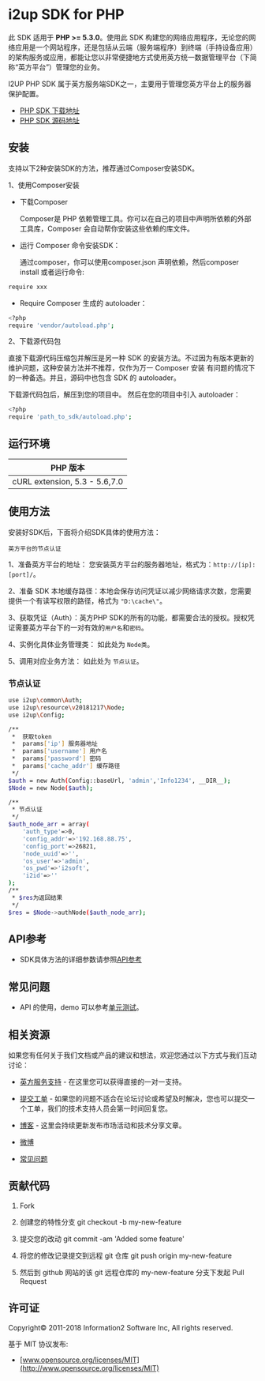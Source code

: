 # i2up SDK for PHP

此 SDK 适用于 **PHP >= 5.3.0**。使用此 SDK 构建您的网络应用程序，无论您的网络应用是一个网站程序，还是包括从云端（服务端程序）到终端（手持设备应用）的架构服务或应用，都能让您以非常便捷地方式使用英方统一数据管理平台（下简称“英方平台”）管理您的业务。

I2UP PHP SDK 属于英方服务端SDK之一，主要用于管理您英方平台上的服务器保护配置。

* [PHP SDK 下载地址](https://github.com/info2soft/i2up-php-sdk)
* [PHP SDK 源码地址](https://github.com/info2soft/i2up-php-sdk)

## 安装
支持以下2种安装SDK的方法，推荐通过Composer安装SDK。

1、使用Composer安装

  * 下载Composer

    Composer是 PHP 依赖管理工具。你可以在自己的项目中声明所依赖的外部工具库，Composer 会自动帮你安装这些依赖的库文件。

  * 运行 Composer 命令安装SDK：

    通过composer，你可以使用composer.json 声明依赖，然后composer install 或者运行命令:

```bash
require xxx
```

  * Require Composer 生成的 autoloader：


```bash
<?php
require 'vendor/autoload.php';
```
2、下载源代码包

直接下载源代码压缩包并解压是另一种 SDK 的安装方法。不过因为有版本更新的维护问题，这种安装方法并不推荐，仅作为万一 Composer 安装 
有问题的情况下的一种备选。并且，源码中也包含 SDK 的 autoloader。

下载源代码包后，解压到您的项目中。 然后在您的项目中引入 autoloader：

```bash
<?php
require 'path_to_sdk/autoload.php';
```

## 运行环境
| PHP 版本 |
|:---------------------------:|
|cURL extension, 5.3 - 5.6,7.0 |

## 使用方法
安装好SDK后，下面将介绍SDK具体的使用方法：

` 英方平台的节点认证 `

1、准备英方平台的地址： 您安装英方平台的服务器地址，格式为：` http://[ip]:[port]/ `。

2、准备 SDK 本地缓存路径：本地会保存访问凭证以减少网络请求次数，您需要提供一个有读写权限的路径，格式为 ` "D:\cache\" `。

3、获取凭证（Auth）：英方PHP SDK的所有的功能，都需要合法的授权。授权凭证需要英方平台下的一对有效的` 用户名 `和` 密码 `。

4、实例化具体业务管理类： 如此处为 ` Node类 `。

5、调用对应业务方法： 如此处为 ` 节点认证 `。 

### 节点认证
```bash
use i2up\common\Auth;
use i2up\resource\v20181217\Node;
use i2up\Config;

/**
 *  获取token
 *  params['ip'] 服务器地址
 *  params['username'] 用户名
 *  params['password'] 密码
 *  params['cache_addr'] 缓存路径
 */
$auth = new Auth(Config::baseUrl, 'admin','Info1234', __DIR__);
$Node = new Node($auth);

/**
 * 节点认证
 */
$auth_node_arr = array(
    'auth_type'=>0,
    'config_addr'=>'192.168.88.75',
    'config_port'=>26821,
    'node_uuid'=>'',
    'os_user'=>'admin',
    'os_pwd'=>'i2soft',
    'i2id'=>''
);
/**
 * $res为返回结果
 */
$res = $Node->authNode($auth_node_arr);
```

## API参考

* SDK具体方法的详细参数请参照[API参考](https://i2up-api-doc.info2soft.com/apiref/)

## 常见问题
* API 的使用，demo 可以参考[单元测试](https://code.info2soft.com/web/sdk/php-sdk/tree/develop/tests/i2up/Tests)。

## 相关资源

如果您有任何关于我们文档或产品的建议和想法，欢迎您通过以下方式与我们互动讨论：

- [英方服务支持](http://www.info2soft.com/support) - 在这里您可以获得直接的一对一支持。

- [提交工单](https://support.i2soft.com/tickets/new) - 如果您的问题不适合在论坛讨论或希望及时解决，您也可以提交一个工单，我们的技术支持人员会第一时间回复您。

- [博客](http://blog.i2soft.com) - 这里会持续更新发布市场活动和技术分享文章。

- [微博](http://weibo.com/i2softtek)

- [常见问题](https://support.i2soft.com/question)

## 贡献代码

1. Fork

2. 创建您的特性分支 git checkout -b my-new-feature

3. 提交您的改动 git commit -am 'Added some feature'

4. 将您的修改记录提交到远程 git 仓库 git push origin my-new-feature

5. 然后到 github 网站的该 git 远程仓库的 my-new-feature 分支下发起 Pull Request


## 许可证

Copyright©  2011-2018 Information2 Software Inc, All rights reserved.

基于 MIT 协议发布:

- [www.opensource.org/licenses/MIT](http://www.opensource.org/licenses/MIT)
